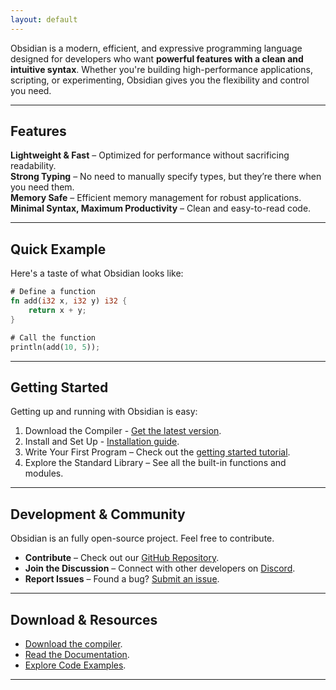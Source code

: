 ```yaml
---
layout: default
---
```


Obsidian is a modern, efficient, and expressive programming language designed for developers who want **powerful features with a clean and intuitive syntax**. Whether you're building high-performance applications, scripting, or experimenting, Obsidian gives you the flexibility and control you need.

---

## Features

**Lightweight & Fast** – Optimized for performance without sacrificing readability.  
**Strong Typing** – No need to manually specify types, but they’re there when you need them.  
**Memory Safe** – Efficient memory management for robust applications.  
**Minimal Syntax, Maximum Productivity** – Clean and easy-to-read code.  

---

## Quick Example

Here's a taste of what Obsidian looks like:

```rust
# Define a function
fn add(i32 x, i32 y) i32 {
    return x + y;
}

# Call the function
println(add(10, 5));
```

---

## Getting Started

Getting up and running with Obsidian is easy:

1. Download the Compiler - [Get the latest version](/downloads).
2. Install and Set Up - [Installation guide](#).
3. Write Your First Program – Check out the [getting started tutorial](#).
4. Explore the Standard Library – See all the built-in functions and modules.

---

## Development & Community

Obsidian is an fully open-source project. Feel free to contribute.
- **Contribute** – Check out our [GitHub Repository](#).
- **Join the Discussion** – Connect with other developers on [Discord](#).
- **Report Issues** – Found a bug? [Submit an issue](#).

---

## Download & Resources
- [Download the compiler](/downloads).
- [Read the Documentation](#).
- [Explore Code Examples](#).

---